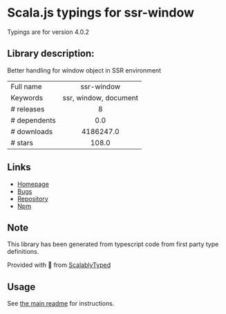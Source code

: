 
# Scala.js typings for ssr-window

Typings are for version 4.0.2

## Library description:
Better handling for window object in SSR environment

|                    |                 |
| ------------------ | :-------------: |
| Full name          | ssr-window |
| Keywords           | ssr, window, document |
| # releases         | 8 |
| # dependents       | 0.0 |
| # downloads        | 4186247.0 |
| # stars            | 108.0 |

## Links
- [Homepage](https://github.com/nolimits4web/ssr-window)
- [Bugs](https://github.com/nolimits4web/ssr-window/issues)
- [Repository](https://github.com/nolimits4web/ssr-window)
- [Npm](https://www.npmjs.com/package/ssr-window)
    


## Note
This library has been generated from typescript code from first party type definitions.

Provided with :purple_heart: from [ScalablyTyped](https://github.com/oyvindberg/ScalablyTyped)

## Usage
See [the main readme](../../readme.md) for instructions.



